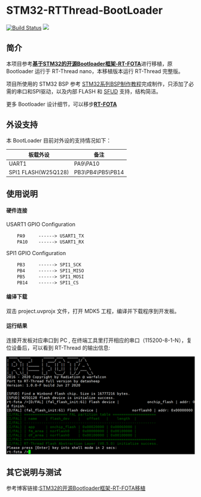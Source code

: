 <!--
 * @Description: 
 * @Version: 1.0
 * @Autor: JunQi Liu
 * @Date: 2020-06-26 06:29:58
 * @LastEditors: JunQi Liu
 * @LastEditTime: 2020-06-27 03:36:00
 * @FilePath: \STM32-RTThread-BootLoader\README.md
--> 

# STM32-RTThread-BootLoader
[![Build Status](https://travis-ci.com/JassyL/STM32-RTThread-BootLoader.svg?branch=master)](https://travis-ci.com/JassyL/STM32-RTThread-BootLoader)
[![](https://img.shields.io/badge/LICENSE-Apache-blue.svg)](https://www.apache.org/licenses/LICENSE-2.0)
## 简介
本项目参考[**基于STM32的开源Bootloader框架-RT-FOTA**](https://gitee.com/spunky_973/rt-fota)进行移植，原 Bootloader 运行于 RT-Thread nano，本移植版本运行 RT-Thread 完整版。

项目所使用的 STM32 BSP 参考 [STM32系列BSP制作教程](https://github.com/RT-Thread/rt-thread/blob/master/bsp/stm32/docs/STM32%E7%B3%BB%E5%88%97BSP%E5%88%B6%E4%BD%9C%E6%95%99%E7%A8%8B.md)完成制作，只添加了必需的串口和SPI驱动，以及内部 FLASH 和 [SFUD](https://github.com/armink/SFUD) 支持，结构简洁。

更多 Bootloader 设计细节，可以移步[**RT-FOTA**](https://gitee.com/spunky_973/rt-fota)

## 外设支持

本 BootLoader 目前对外设的支持情况如下：

| **板载外设**      | **备注** |
| -|-|
| UART1        | PA9\PA10|
| SPI1 FLASH(W25Q128)    | PB3\PB4\PB5\PB14|

## 使用说明


#### 硬件连接

USART1 GPIO Configuration 
```   
    PA9     ------> USART1_TX
    PA10    ------> USART1_RX 
```

SPI1 GPIO Configuration    
```
    PB3     ------> SPI1_SCK
    PB4     ------> SPI1_MISO
    PB5     ------> SPI1_MOSI 
    PB14    ------> SPI1_CS
```


#### 编译下载

双击 project.uvprojx 文件，打开 MDK5 工程，编译并下载程序到开发板。


#### 运行结果

连接开发板对应串口到 PC , 在终端工具里打开相应的串口（115200-8-1-N），复位设备后，可以看到 RT-Thread 的输出信息:

![开机界面](figures/poweron.png)

## 其它说明与测试

参考博客链接:[STM32的开源Bootloader框架-RT-FOTA移植](https://datasheep.cn/71.html)
